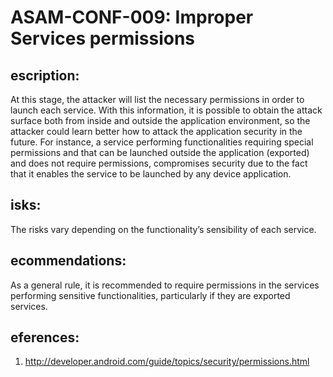
# ASAM-CONF-009: Improper Services permissions

## escription:
At this stage, the attacker will list the necessary permissions in order to launch each service. With this information, it is possible to obtain the attack surface both from inside and outside the application environment, so the attacker could learn better how to attack the application security in the future.
For instance, a service performing functionalities requiring special permissions and that can be launched outside the application (exported) and does not require permissions, compromises security due to the fact that it enables the service to be launched by any device application.

## isks:
The risks vary depending on the functionality’s sensibility of each service.

## ecommendations:
As a general rule, it is recommended to require permissions in the services performing sensitive functionalities, particularly if they are exported services.

## eferences:
1. http://developer.android.com/guide/topics/security/permissions.html

